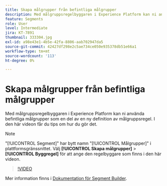 ```yaml
---
title: Skapa målgrupper från befintliga målgrupper
description: Med målgruppsregelbyggaren i Experience Platform kan ni använda befintliga målgrupper som en del av en ny definition av målgruppsregel. I den här videon får du tips om hur du gör det.
feature: Segments
role: User
level: Intermediate
jira: KT-7891
thumbnail: 333304.jpg
exl-id: a98e43e1-4b5e-42fa-8806-aab702947da5
source-git-commit: 42427df298e2c5ae734ce050e935378db51e66a1
workflow-type: tm+mt
source-wordcount: '113'
ht-degree: 0%

---
```


# Skapa målgrupper från befintliga målgrupper

Med målgruppsregelbyggaren i Experience Platform kan ni använda befintliga målgrupper som en del av en ny definition av målgruppsregel. I den här videon får du tips om hur du gör det.

>[!NOTE]
>
> &quot;[!UICONTROL Segment]&quot; har bytt namn &quot;[!UICONTROL Målgrupper]&quot; i plattformsgränssnittet. Välj **[!UICONTROL Skapa målgrupper]** > **[!UICONTROL Byggregel]** för att ange den regelbyggare som finns i den här videon.

>[!VIDEO](https://video.tv.adobe.com/v/333304/?quality=12&learn=on)

Mer information finns i [Dokumentation för Segment Builder](https://experienceleague.adobe.com/docs/experience-platform/segmentation/ui/segment-builder.html).
